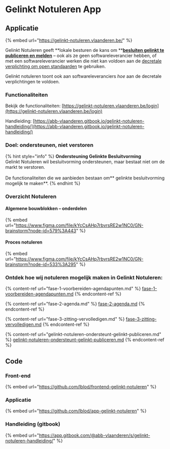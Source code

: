 # Gelinkt Notuleren App

## Applicatie

{% embed url="https://gelinkt-notuleren.vlaanderen.be/" %}

Gelinkt Notuleren geeft **lokale besturen de kans om **[**besluiten gelinkt te publiceren en melden**](https://lokaalbestuur.vlaanderen.be/lokale-besluiten-als-gelinkte-open-data) – ook als ze geen softwareleverancier hebben, of met een softwareleverancier werken die niet kan voldoen aan de [decretale verplichting om open standaarden](https://lokaalbestuur.vlaanderen.be/lokale-besluiten-als-gelinkte-open-data/open-standaarden-en-technische-specificaties) te gebruiken.

Gelinkt notuleren toont ook aan softwareleveranciers _hoe_ aan de decretale verplichtingen te voldoen.

### Functionaliteiten

Bekijk de functionaliteiten: [https://gelinkt-notuleren.vlaanderen.be/login](https://gelinkt-notuleren.vlaanderen.be/login)

Handleiding: [https://abb-vlaanderen.gitbook.io/gelinkt-notuleren-handleiding/](https://abb-vlaanderen.gitbook.io/gelinkt-notuleren-handleiding/)

### Doel: ondersteunen, niet verstoren

{% hint style="info" %}
**Ondersteuning Gelinkte Besluitvorming**\
Gelinkt Notuleren wil besluitvorming ondersteunen, maar bestaat niet om de markt te verstoren. \
\
De functionaliteiten die we aanbieden bestaan om** gelinkte besluitvorming mogelijk te maken**. 
{% endhint %}

### Overzicht Notuleren

#### Algemene bouwblokken – onderdelen

{% embed url="https://www.figma.com/file/kYcCsAHp7rbvrsRE2w1NC0/GN-brainstorm?node-id=579%3A443" %}

#### Proces notuleren

{% embed url="https://www.figma.com/file/kYcCsAHp7rbvrsRE2w1NC0/GN-brainstorm?node-id=533%3A295" %}

### Ontdek hoe wij notuleren mogelijk maken in Gelinkt Notuleren:

{% content-ref url="fase-1-voorbereiden-agendapunten.md" %}
[fase-1-voorbereiden-agendapunten.md](fase-1-voorbereiden-agendapunten.md)
{% endcontent-ref %}

{% content-ref url="fase-2-agenda.md" %}
[fase-2-agenda.md](fase-2-agenda.md)
{% endcontent-ref %}

{% content-ref url="fase-3-zitting-vervolledigen.md" %}
[fase-3-zitting-vervolledigen.md](fase-3-zitting-vervolledigen.md)
{% endcontent-ref %}

{% content-ref url="gelinkt-notuleren-ondersteunt-gelinkt-publiceren.md" %}
[gelinkt-notuleren-ondersteunt-gelinkt-publiceren.md](gelinkt-notuleren-ondersteunt-gelinkt-publiceren.md)
{% endcontent-ref %}

## Code

### Front-end

{% embed url="https://github.com/lblod/frontend-gelinkt-notuleren" %}

### Applicati**e**

{% embed url="https://github.com/lblod/app-gelinkt-notuleren" %}

### **Handleiding (gitbook)**

{% embed url="https://app.gitbook.com/@abb-vlaanderen/s/gelinkt-notuleren-handleiding/" %}
